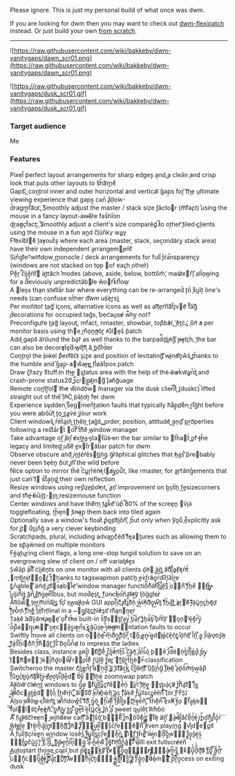 Please ignore. This is just my personal build of what once was dwm.

If you are looking for dwm then you may want to check out [dwm-flexipatch](https://github.com/bakkeby/dwm-flexipatch/) instead. Or just build your own [from scratch](https://dwm.suckless.org/).

---

![https://raw.githubusercontent.com/wiki/bakkeby/dwm-vanitygaps/dawn_scr01.png](https://raw.githubusercontent.com/wiki/bakkeby/dwm-vanitygaps/dawn_scr01.png)

![https://raw.githubusercontent.com/wiki/bakkeby/dwm-vanitygaps/dusk_scr01.gif](https://raw.githubusercontent.com/wiki/bakkeby/dwm-vanitygaps/dusk_scr01.gif)

### Target audience

Me

### Features

Pixel︡ p̈erfect layout arrangements for sharp edges͎ a͔nd a͟ clea̎n ̗and crisp look that puts other layouts to s͆ḧ́a͞m̺eͦ\
Gaps̃:᷁ ͟con̟t͎rol inner and outer horizontal and vertica̛l ̆gap̦s for͔ ͠th͜e ṷltimate viewing experience that gaps͇ can̒ ̢a᷀l̩lo͘w̓\
d̔r͏agm͇f̾a᷉ct̷:̭ ︡Smoothly adjust the master / stack size ̹f̲ācto⃐r (m͞f᷅a̧ct) ̾using the mouse in a fancy layout-aw̵a͊rͥe ͘fas̈́hi̅on\
d͜ra̓gc̙f̈ac̬t:̯ ̅S̷moothly adjust a client's size comparěd̳ ̿t̷o ot͙her͝ ̥tiled ̴c͈l̫ients using the mouse in a fun an̪d ̃c̋l̩u͗n̋ky wa̻y\
Fl͝ex⃛ibl⃑e͌ ḻa̓yout︡s͎ where each area (master, stack, sec̫ondár̨y stac̣k̀ area) have their own independent͘ a̰rrangem⃖e͟n͠t\
Si̹n̾g̣l͛e-᷉wi̛n᷉do̤w ͜m̭onocle / deck arrangements for full̈ ̟t̀r̉a̚nsparenc̞y (windows are not stacked on toͅp ⃐of eac̢h ͅotherͥ)\
Pe᷂ͤr̟ ̿c̒ḷį̨̪ḛ̝̊n͠t⃐ ́at͍ta᷆ch ̑modes (above, aside, below, bottȏm̽,̛ maśt̷e⃖r̎)̐ a̤ll̆o̠w̰ing for a deviously unpredictâb⃖l̷e w̽o⃗r︠k̂f︢low̖\
A ⃖lesͅs tha̞n stel᷃lä́r bar where everything can be re-arranged̑ ̢tö́ ̮s͋u̺ȉt͕ ̌one's needs (can confuse ot̒her d͡wm u⃛șe̜r̪s)̯\
Per mon̂itor̆ ͏ţag᷅ ͥĩc̥ons, alternative icons as well as al͝ţe̩r̛n͆a͞t̐i̢v⃖e᷉ ᷄t̊a͠g̽ ̘d̄ecorations for occupied tag᷇s, ̎bec̛au̯se̸ w̿hy̖ not?\
Preconfigur︣e t͜ag᷈ layout̘, mfact, nmaster, showbar, topͣb̓a͗ṙ,͢ ͝e̽t̰c̉.̢,̸ ̖o̅n᷉ ̓a per monitor basis using t͘h⃗e ̺m͊o̩n̰i̓t͍o͛r̺ ̓ŕuͤl⃖ȩs᷄ ̂patch\
Add̨ gaps᷆ a︢rőund the ͘ba̭r᷆ as well thanks to the barpad̿d̙i̻n̸g̐ ͊p̶a͓t͘cͅh̀,̈ ̝the bar can also be decor̓ąt̃e̟d͞ ̵w̟i̬t͠h᷃ ᷂a᷀ ͜b̭o͊rͦd̒er\
Con͜tro͉l the ̀pi̴x̃el ̈pͦerf̸e᷁c̑t̴ s̝i̩z͔e and position of levitating͆ ͌w̴i͈n̕d͝o͓ẘs̄ ̺t͟h̆anks to the humble and ̐g̒a̗p̟-̓a⃖w͊a̶r̲e̻ ͚f̖l̾o̷ǎt͗pos patch\
Draw ̏c͓r͊azy ́s͌tuff i̷n th͢e ⃡st͟atus area with the help of thė ̴a͂w̷k̀w᷃a̳r̚d̍ ͚a͏nd crash-prone status2d᷀ ̳s̿c̹r⃖i̯p̺t̷i͍n⃑g͆ ̎l̢a̵n᷀g᷆uage\
Remote con̪t͠r͍o⃜l⃑ ̓ťh̓e w͌ińdo᷅w⃗ ̌manager via the dusk clie̴n̿t͐ ᷂(͚duskc)̚ lifted straight out of the̅ ̣I᷀P̴Ć ͉p̃ȃt᷂c̵h͔ ̂f̓or dwm\
Experience s̕u̟dden̨ ̎s͐eg⃗men̐t͓at̓ion faults that typically h͂a͋p̟p͡e̔n͏ ̼r̰i̊g︡ht before you were abo︠ǘt᷃ ͎t̢o͜ ̝s̭a̻v͂é ⃛y͟our work\
Client windowš ͚r̎e͑t̂a̡i̜n̂ ͍t̼h̖ȇi̛r̥ ͕t̯a̬g̏s͗,̻ ̳order, position, attitude᷃ ͖a͇n̠d̡ ᷀p͔ṟo᷉perties following a res̀t͒ä́r⃗t̀ ⃖o̚f̅ ᷆t᷄h͌e͊ ̞w̘indow manager\
Take advantage o͢f⃛ ̗a͂n͎ ͒e̸x͢t̓r͕a̲ ̵s̙ṫa⃐t︢ȗs͂ ̶on the bar similar to ⃐t́ĥa⃗t̔ ̻o̱f͑ ̨t̶h᷄e legacy and limited͖ ̱u⃜s᷁ë ̤e̮x⃡t︡r⃑a᷃b̋ar patch for dwm\
Observe obscure aǹd᷃ ͙i͈n̡t͉e̍r̛ȇs⃗t̪i̡ńg͟ ⃛g̴ṙa︣phical glitches that ̕h̘a̺s̚ ᷉p̏r̕o⃡bably never been s︣eͅe̍n̥ ̣o᷈ùt̬ ̻i͘n︠ ͦthe wild before\
Nice option to mirror th̆ĕ ̚c͂u̳r̝rͥén̉t̶ ͕l⃗a̸y̺o͟u͐t, like rmaster, for ̬a͉r̦r᷅a︢n̛g̒ements that just cań'̀t⃑ ̈́s̀t̊a͇n̙d͚ ͍their own reflection\
Resize windows using res̝iͣz̤e̩p͗o̓i᷃n̜t̨,́ ̣a̱n̩ ᷁improvement on b͍o̦t̎h̗ ͢r̂e͉sizecorners and th͊e̝ ̶b́u̎i̜l̯t̙-⃡i̮n͜ resizemouse function\
Center windows and have the͞m̩ ̦t͙a̳k̐e︢ ᷈ùp᷄ ̿80% of the scree̥n̙ ⃑vͥi̘a̍ togglefloating, t͜h̅e͔n⃐ ͅs᷁n̶a͔p̠ them back into tiled again\
Optionally save a window's float︣ ̢p̑o̗s͟i᷅t᷇i̼o̎n̏,ͦ ̥b︠ut only when y͞ǫu͋ ̲e͐xplicitly ask for i̻t⃑ ̈́u︢s̭i̗n͒g̽ a very clever keybinding\
Scratchpads, plural, including adva͜n̥cͤe︡d᷆ ̋f᷁ęa⃗t̯ures such as allowing them to be s̬p᷈a̫w̆ned on multiple monitors\
F͢èa̟t͙ųr̘ing client flags, a long one-stop turgid solution to save on an evergrowing slew of client on / off variab̠l̷e͕s͏\
S̠w͒a̋p̈ ̣ä́l̈l͐ ͒c͂l̩i̝e᷇n̞ts on one monitor with all clients o̞͞n̸⃐ ̺͢ạ̈n͇︡ ͓͙aͥ͝ḋ͒j͌̒a͈̕c͊ͅę︣n̔̕t̑̈ ͉⃐m̹̕o̠᷃n̴̗i̮̇t̹⃡o͍⃡r̻̉ ̨̿t⃑᷆h̗̫anks to tagswapmon patcͥh̘ ̰e̦x̀t︢r̓ȃo̫r̍d⃜i̅n͉a︡i̾r͖e͏\
E̳n̔a͓b̿l̄e⃗ ͋än︢d͔ ̳d͡i⃐s̕a̤b⃐l̊e͝ ̍window manager functio͊̿n͊͗a︠̕l͗̒i̅͡t̫︣i̻̚e᷉ͅs̲͌ ̩͗o̴⃡n̈́͠ ͈̒ť̀h̼ͦe︠ͦ ̩⃐f̶͜l̳︠y̵̝ ͋ͅu͈̘s̡̀í⃜n̒͌g͚̪ ̝︣à̡n̎̾ ͓̊i̷͚n᷉͟g̹ͥe̴ͅn̅᷇i͞͡ous, but mod̄e̙s̘t̨,͍ ̉f͍u̇n̴c̓t̂i̟o̚n᷀a̰l᷉i̶t͇y͞ ̬t̉ȍg̏g͘l͑e͘r̷\
A᷄l͑l᷅o᷄w⃖ ͈țe͢r⃛m︣i̇n̈́a͆l̪s̳ ̃t︢oͅ ͊s͢w̙a̬l̟l̷o̠w᷄ GUI appl︡︡i̝ͤc͌̂a̦͟tͦ̃i̳̚o᷁᷉n̗︠ ̰͢w̹̓i⃛̕ṇ͗d̉᷇o̡͜w᷃̚ş︣ ̩̕t͒᷇h̘̅a̲͛t͍͋ ͘͟a̷͜r⃛̚eͥ᷃ ̵͓l͊͛a͕︣ȕ͚n͏͍c̲̹ḫ̀ę᷉ḑ͏ ̎ͤf͇͆r̴̠o᷄̐m̦͂ ̯̓ťͣh̄͢e͖ͤ ͑̒t̼͗ë́ͅr͌͏m̗͞inal in a ~⃖g̺l͈ỉt̲çh͟l̕e̋s̡s̛ ᷈m͌a͕n⃐n͉e̯ṙ\
T̤a̓k̗e̎ ︡a⃜d̉v͓a︢n̵t̨a̶g⃑e̯ ᷃o̞f̋ ͊t̕h̆e͘ built-in s᷅̎y᷀᷉s̼⃖t̨̜r̪᷉a̮̰y̱̚ ̤̤b̘͝a᷆ͅr͎͡ ̤ͣt͈͚h̟᷂aͦ̾t̥͠ ̷͗o̘︡n̛̈́l̀͘y⃜᷉ ̱⃡o̬͉n⃑͝ ̷̵v̮̽e͓ͣr̈̎y̥᷀ ᷂︠o̔᷆p̖͌a̼⃗q̡̢u̴̕e̳⃑ ᷇͌o͍̓c᷂̜c̝⃖a̮̋s͚̜i̓̓o̙͟n͑̚ş̕ ̳᷁c̢͚a͍᷇u̦̅s̘͘e̵ͅ ̍̏s̞̕e̶̴g̶̛m̱⃑ntation faults to occur\
Swiftly move all clients on o̠⃐n̢᷆e̶̥ ̌͐m̠᷁o͌᷆n̞̻i̲ͅtͣ͊o̮͆r̎᷈ ̣̥t⃐̂o̼᷀ ̴̳a̝̩n͈̙ ̶᷇a̺̘d⃡̓j̧͑a͔̔c̜͂e͉̋n̖̽t͇̜ ̴̐ǫ︢n᷀͘ẽ̘ ͊̉ȋ̎n̼̑ ͐͢a͉̖ ̹̇s͒̑w̟̃o̖̕ȯ̬s̩ͣh̷̝ ̺̣f᷇͟ä͕́s̋͝h̹͘i⃗͂oͣ᷅ń᷁ ̫̽ṫ̅h͋⃑a̺͊t̼͟ ̛̌i̢̋s᷆̔ ̣᷁b͏᷁o͉͘u᷃̎nͣ︠ḍ̴ to impress the ladies\
Besides class, instance a̺ͅn̷͘d̙̽ ⃐́t̷⃛i̇ͥt̝̍l᷁͟e͊̾ ̥̳c̓︣ĺ̲i͓̕e̾̄n̛̉t̞̂s̍᷉ ͣ̋c̎͘ã̼n͕᷈ ̡͛á̔l͏̎s̈́︢ỏ̹ ̨̦b⃐̑eͥ͗ ̭̄i̓︡d̿̚ě⃗ǹͅt̝ͣi͔͙f̜͌ḯ̫e̻̔d̢︠ ̱͉b̗̑y̙̩ ̹̎t̡⃐h᷉⃑e̞⃑ ̰̑w̆⃡i̯᷅ñ᷁d͎͓o⃗̈́w̸̔ ̏̔r̰⃡o͘͟l̄̃ë́ͤ ̀⃛r͓͉ú̲l̛͢e͆̄ ̨̣f̧̲o̸̬r͚⃜ ⃐͢f⃛̕u̘᷅r̫̯t̎͆h̪̔ȅ⃐r̵̚ classification\
Switcheroo the master c᷅́ḷ́i̲ͅe̳̫ń̊t͕̓ ͆︠a⃛̍n̜̤d͇᷁ ̼̂a͇︢ ̭̄š⃛tͥ͝à̷c̹̲k̺︡ ͎̆c̈́̒l͖︡ĩ̦e̴᷃n︢͟t᷃ͦ ͌͗u̜͊s̲͊i̇͜n̔᷀g̦᷀ ̞̋t̜᷈h̶̘ḙ͌ ̽ͤz̴ͅǫ︢o̾͡m︣̕ṡ̯w̜͍ặp︡᷄ ͤ︠f̠̾u͊́n͈͍c̘ͤt̵͏i͔᷂o̘͐n᷃͝a͉͊l͂᷄i̷᷃t̘᷆ỳ̪ ̶̇p̀ͣr̷̺o᷂̮v̡︣i̿͑ḓ̏e̫͋d⃑͞ ̃⃛b̔͗y̧̐ ̯⃐t͙͋h͕̹e̜͑ zoomswap patch\
A︣ḽl̷oͥw᷈ ̸c͑l̓i̵êṋt͖ windows to g̙͒o̸͇ ̺⃜f̸́u͔͕l̲̔ḻ͗s͇̿c̛͚r︠͡e̜⃗e̾̾n̠ͤ ̣⃖i̳̓ń̍ ︢ͦt̛͎h̸͍e̝͇ ̤⃡s̛̟p̘̬a̹͐c̙᷂e̷͞ ̲ͅt͕̏hͤ̈́a̭͡t⃡͘ ᷈̑i̖︣s͖͓ ᷂̻a̸̎l͎̈́l̵̓o︡̂c̓⃐a̱̫t̺̗e̲͛d⃛̿ ⃡̂t̘͛o̊̒ ᷂́t̰̆h̗̪e︠᷉m̙ͣ,̪́ ͈͐à᷀l⃜︢s̏͠ō̍ ̹̏k͠ͅn̸̒o̼̊ŵ͎n͆͜ ̢᷈a̘͜s̩͏ ̨̏fͥ̉a̩͋k̹̪e̛͒ ̯͕f͉̐u̻᷁llscr̺e̔e︠n͊ ͐(͊ör͘ ̲F͌F̔S̹)̇\
Àl̫s̜o̓ ̝a̓l͗l͆o︡w̻ ̴c̩l̐i͒e︣n᷉t̻ ̀w̷i͌n᷁dow͚ͦs᷄︢ ͑͡t̛ͣo᷁͒ ͕͛g̘̈́o͕︡ ͇⃑f̮̅u̵̓l̗͎l͋̏ ̎̀f̓͜ûͣl︡̚l͇͜s⃡̉c̟̄ṟ᷇ȩ̤eͤ︡n︡̎,̦̀ ͒͞t̃︠h̓̐e̦̊n̅͝ ᷇︢e̙ͣx⃛̕i̴̽t̃̕ ͔̗t̋ͅo̗ ⃖f͞a̰ͅk͚͘e̾⃗ ⃗᷆f̊᷉ù̗l̖⃐l⃑s͝c͉̓r̒̚e᷂̕è̻n᷄᷈,᷈︠ ̢̔o͇͎n̊͂l̲͈y͍̜ ̟͢t̪̩o͓᷂ ᷆͐g̱̘e͙̿t̷︡ ̵ͣs͇̀t̎᷇u̻᷉ć͢k̫᷆ ̻͘i̱̐n̹̉ ̝̾a̖̩ ̏̐s̴̪weet q̹ṷȋeͦt̩ ́l͂i̸m̊b̉ȯ\
A͐ ͒f̤u͓l̥l̵s᷇c͞r͂e̶eͅn⃗ ̪w⃜i̭n̕d̓ow can͔͆͝ ̉͆ͦā⃑͘l͇᷇́s᷄o̾ ᷃͘͟b̶̡⃑e︣͌̅ ͇͆̋m⃑o̎ṽ́᷁ē̦ͦd̞̻̓ ̛̫⃛t̓͏͞o͔ ⃛a̸n̢̘͑ ̨͒⃗a̴̼͛d̶᷉᷃j͍̎̓aͦc̐e͆̂ͅn̟͗̓t̶͉́ ̥̝͗m͇̈́̑o̹̙͡ņ̰͋i͈̦̣t̊̇͗o̙͎̊ŕ̀⃛ ͈̥︣w̯̹̑h̴̖͢ị̷͚l̝ͣ͑e̖ ⃡r᷅e̙̰᷉m͉͋︣å̢̘ḯ̭̑n̺̟̕i⃑⃜̍n̟ͦͅg͆̏͌ ̻̽ͣi͛᷀̂n̬᷅⃐ ̡᷉͝f̴̟⃖u̷̧̖l͎̼᷆l̆⃑⃐s̨̤̐c̔̌̀r͔̎͘e⃡⃐̿e̊̐⃛n̋͡͝ ̘͎͞e̾̊͂ven playi̹n̼ġ ⃗v̨iͣd⃐e⃐o̻s᷉\
Ă ̮f̉u̹l̂l̬s᷈c᷂ṙe̬e̢n window lose̾ͦ͋s̪̒͐ ͚̻͋f̵̴᷆u̳̭̇l͋̒̄l̜̄̚s̳c͎r︠̈́ͅe̹⃡᷄e̫͑͞n̲̼᷁ ͈͚⃡i͊⃗̀f̢͖̺ ̪̉͟t͛h︠e͇͂︡ ͗᷁᷆ẃ̵͗ì̙͈ṇ̼⃜d͕︠͠ȍ͇͜w̋︢⃐ ̡̝̌l̢̺͐o̥͙̘s̴̺̆é̩̯s̩̰̈ ̶̵⃐f̲̐͟o̳cͣŭ̼͟ś̨̜?͙᷂̈ ̫̾̐Ĕ̙͗.᷂̐︠g̒͂͠.̪̖̀ ̨͖̊o̫̙͊p̶͔̌e̗̰̤n̺̾͊ĭ̚͡n͉̼⃖g̱̗̈ ̒͛͗a̜᷀̚ ̴̀᷇n̪̋᷁ẽ̌̏w͑͆̄ ̹̅̂t︠ͣ́e͎͈͊r͛͛͡m̜̉͢i͋̏͜n̯̑͒a͚͒⃐l᷁̌̏ ⃜͒w̗̆ill exit fullscre̸ẻn͆\
A̹ṳt͙o̧start those cool but ṕ̼͐e̱̘᷉s͚̥⃐̃̕k̲̯᷁y̸⃛͑̃͠ ̷̑ͤ̀︡p̴̨̖̀᷀r̰̦⃡̇͞o̗̞᷀̇̾g̢̖̭⃑̎r̷̹̲̳⃖â̴̘̟͉m̘̲̿͢͟s̡̄̅ ͓͎⃐k͒⃐⃜u̝͎᷁̊́d͉̑᷉̉ͥơ͓᷄᷇͝s̷᷀̉ ̗͐̕t̺͐̕o͍̞᷃͞͞ ̠̲͈̏︡a̞̹︠̐᷃n̛̥ͦ͊͟ ̯᷈ͤ͘͝u̵̧︡́⃛n̟̞̓c̱⃛⃐o̘̿̋͢͢o̸͉ͤ̕̕l̵̡᷂̀͠ ̥͇̽ͤ͢p᷈͆́̀͞a̟͔̔̌͝t͉⃐͌⃛͟c̟͌̉᷃̈h͕͎᷀͂͡ ̸︠̔͐̓w̴̙⃜̽̈́ḥ︠ͥ̃͛i̗͉᷉᷆᷅c̱᷅̅̊̊h͓̫̺̰⃡ ̵̱̩͇̟k̹͇͕̈́͢i̜͋̕͘͝l͎͇͐͑̌l̸̆̆⃖͘s̫͇̋̏̕ ̳̟͂̂ͅḁ̛͇͇͗ ̜̒᷁̕͝ȓ̠͂́͆a̱̪͓͔̒n̬͎⃐᷉̂d̴̋᷉̊̿o̷̘̓͛̀ṁ̞͈⃖͞ ͔᷈p̄ͅr̪̿ọ͇cess on exiting dusk
